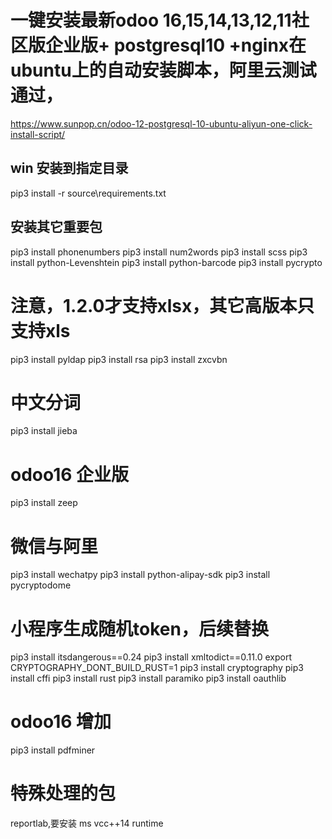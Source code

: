 # 一键安装最新odoo 16,15,14,13,12,11社区版企业版+ postgresql10 +nginx在ubuntu上的自动安装脚本，阿里云测试通过，https://www.sunpop.cn/odoo-12-postgresql-10-ubuntu-aliyun-one-click-install-script/## win 安装到指定目录pip3 install -r source\requirements.txt## 安装其它重要包pip3 install phonenumberspip3 install num2wordspip3 install scsspip3 install python-Levenshteinpip3 install python-barcodepip3 install pycrypto# 注意，1.2.0才支持xlsx，其它高版本只支持xlspip3 install pyldappip3 install rsapip3 install zxcvbn# 中文分词pip3 install jieba# odoo16 企业版pip3 install zeep# 微信与阿里pip3 install wechatpypip3 install python-alipay-sdkpip3 install pycryptodome# 小程序生成随机token，后续替换pip3 install itsdangerous==0.24pip3 install xmltodict==0.11.0export CRYPTOGRAPHY_DONT_BUILD_RUST=1pip3 install cryptographypip3 install  cffipip3 install  rustpip3 install paramikopip3 install oauthlib# odoo16 增加pip3 install pdfminer# 特殊处理的包reportlab,要安装 ms vcc++14 runtime